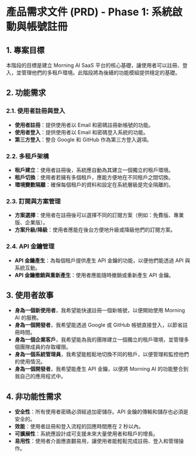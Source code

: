 # 產品需求文件 (PRD) - Phase 1: 系統啟動與帳號註冊

## 1. 專案目標

本階段的目標是建立 Morning AI SaaS 平台的核心基礎，讓使用者可以註冊、登入，並管理他們的多租戶環境。此階段將為後續的功能模組提供穩定的基礎。

## 2. 功能需求

### 2.1. 使用者註冊與登入

-   **使用者註冊**：提供使用者以 Email 和密碼註冊新帳號的功能。
-   **使用者登入**：提供使用者以 Email 和密碼登入系統的功能。
-   **第三方登入**：整合 Google 和 GitHub 作為第三方登入選項。

### 2.2. 多租戶架構

-   **租戶建立**：使用者註冊後，系統應自動為其建立一個獨立的租戶環境。
-   **租戶切換**：使用者若擁有多個租戶，應能方便地在不同租戶之間切換。
-   **環境變數隔離**：確保每個租戶的資料和設定在系統層級是完全隔離的。

### 2.3. 訂閱與方案管理

-   **方案選擇**：使用者在註冊後可以選擇不同的訂閱方案（例如：免費版、專業版、企業版）。
-   **方案升級/降級**：使用者應能在後台方便地升級或降級他們的訂閱方案。

### 2.4. API 金鑰管理

-   **API 金鑰產生**：為每個租戶提供產生 API 金鑰的功能，以便他們能透過 API 與系統互動。
-   **API 金鑰撤銷與重新產生**：使用者應能隨時撤銷或重新產生 API 金鑰。

## 3. 使用者故事

-   **身為一個新使用者**，我希望能快速註冊一個新帳號，以便開始使用 Morning AI 的服務。
-   **身為一個開發者**，我希望能透過 Google 或 GitHub 帳號直接登入，以節省註冊時間。
-   **身為一個企業客戶**，我希望能為我的團隊建立一個獨立的租戶環境，並管理多個團隊成員的存取權限。
-   **身為一個系統管理員**，我希望能輕鬆地切換不同的租戶，以便管理和監控他們的使用情況。
-   **身為一個開發者**，我希望能產生 API 金鑰，以便將 Morning AI 的功能整合到我自己的應用程式中。

## 4. 非功能性需求

-   **安全性**：所有使用者密碼必須經過加密儲存。API 金鑰的傳輸和儲存也必須是安全的。
-   **效能**：使用者註冊和登入流程的回應時間應在 2 秒以內。
-   **可擴展性**：系統應設計成可支援未來大量使用者和租戶的增長。
-   **易用性**：使用者介面應直觀易用，讓使用者能輕鬆完成註冊、登入和管理操作。


